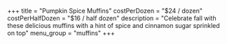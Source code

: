 +++
title = "Pumpkin Spice Muffins"
costPerDozen = "$24 / dozen"
costPerHalfDozen = "$16 / half dozen"
description = "Celebrate fall with these delicious muffins with a hint of spice and cinnamon sugar sprinkled on top"
menu_group = "muffins"
+++

